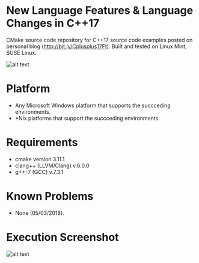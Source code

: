 # New Language Features & Language Changes in C++17
CMake source code repository for C++17 source code examples posted on personal blog (http://bit.ly/Cplusplus17Ft).
Built and tested on Linux Mint, SUSE Linux.

![alt text](https://raw.githubusercontent.com/afinlay5/Cplusplus17/master/blog.png)

# Platform 
- Any Microsoft Windows platform that supports the succceding environments.
- \*Nix platforms that support the succceding environments.

# Requirements
- cmake version 3.11.1
- clang++ (LLVM/Clang) v.6.0.0
- g++-7 (GCC) v.7.3.1

# Known Problems
- None (05/03/2018).

# Execution Screenshot
![alt text](https://raw.githubusercontent.com/afinlay5/Cplusplus17/master/run.png)